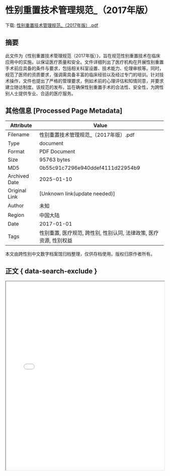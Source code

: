 # 性别重置技术管理规范_（2017年版）

<!-- tcd_download_link -->
下载: <a href="../性别重置技术管理规范_（2017年版）.pdf" download>性别重置技术管理规范_（2017年版）.pdf</a>
<!-- tcd_download_link_end -->

## 摘要

<!-- tcd_abstract -->
此文件为《性别重置技术管理规范（2017年版）》，旨在规范性别重置技术在临床应用中的实施，以保证医疗质量和安全。文件详细列出了医疗机构在开展性别重置手术前应具备的条件与要求，包括相关科室设置、技术能力、伦理审核等。同时，规范了医师的资质要求，强调需具备丰富的临床经验以及经过专门的培训。针对技术操作，文件也提出了严格的管理要求，例如术前的心理评估和知情同意，并要求建立随访制度。该规范的发布，旨在确保性别重置手术的合法性、安全性，为跨性别人士提供专业、合适的医疗服务。

<!-- tcd_abstract_end -->

## 其他信息 [Processed Page Metadata]

| Attribute       | Value                                  |
|-----------------|----------------------------------------|
| Filename        | 性别重置技术管理规范_（2017年版）.pdf                             |
| Type            | document                                 |
| Format          | PDF Document                               |
| Size            | 95763 bytes                           |
| MD5             | 0b55c91c7296e940ddef4111d22954b9                                  |
| Archived Date   | 2025-01-10                             |
| Original Link   | [Unknown link(update needed)]                         |
| Author          | 未知                               |
| Region          | 中国大陆                               |
| Date            | 2017-01-01                                 |
| Tags            | 性别重置, 医疗规范, 跨性别, 性别认同, 法律政策, 医疗资源, 性别权益                                 |

本文由跨性别中文数字档案馆归档整理，仅供存档使用。版权归原作者所有。


## 正文 { data-search-exclude }

<!-- tcd_main_text -->
<iframe src="../性别重置技术管理规范_（2017年版）.pdf" width="100%" height="600px">
    <p>无法显示PDF，请下载查看。</p>
</iframe>
<!-- tcd_main_text_end -->

